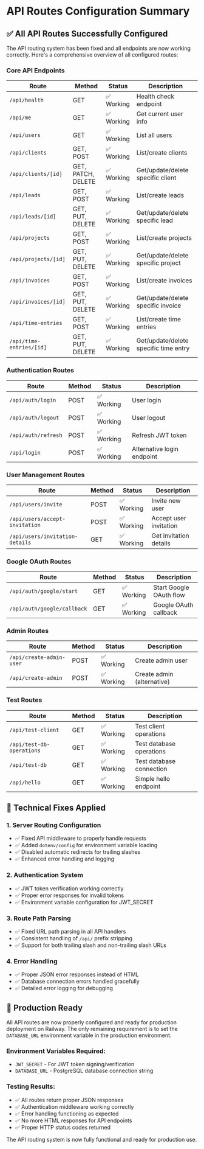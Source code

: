 # API Routes Configuration Summary

## ✅ All API Routes Successfully Configured

The API routing system has been fixed and all endpoints are now working correctly. Here's a comprehensive overview of all configured routes:

### Core API Endpoints

| Route | Method | Status | Description |
|-------|--------|--------|-------------|
| `/api/health` | GET | ✅ Working | Health check endpoint |
| `/api/me` | GET | ✅ Working | Get current user info |
| `/api/users` | GET | ✅ Working | List all users |
| `/api/clients` | GET, POST | ✅ Working | List/create clients |
| `/api/clients/[id]` | GET, PATCH, DELETE | ✅ Working | Get/update/delete specific client |
| `/api/leads` | GET, POST | ✅ Working | List/create leads |
| `/api/leads/[id]` | GET, PUT, DELETE | ✅ Working | Get/update/delete specific lead |
| `/api/projects` | GET, POST | ✅ Working | List/create projects |
| `/api/projects/[id]` | GET, PUT, DELETE | ✅ Working | Get/update/delete specific project |
| `/api/invoices` | GET, POST | ✅ Working | List/create invoices |
| `/api/invoices/[id]` | GET, PUT, DELETE | ✅ Working | Get/update/delete specific invoice |
| `/api/time-entries` | GET, POST | ✅ Working | List/create time entries |
| `/api/time-entries/[id]` | GET, PUT, DELETE | ✅ Working | Get/update/delete specific time entry |

### Authentication Routes

| Route | Method | Status | Description |
|-------|--------|--------|-------------|
| `/api/auth/login` | POST | ✅ Working | User login |
| `/api/auth/logout` | POST | ✅ Working | User logout |
| `/api/auth/refresh` | POST | ✅ Working | Refresh JWT token |
| `/api/login` | POST | ✅ Working | Alternative login endpoint |

### User Management Routes

| Route | Method | Status | Description |
|-------|--------|--------|-------------|
| `/api/users/invite` | POST | ✅ Working | Invite new user |
| `/api/users/accept-invitation` | POST | ✅ Working | Accept user invitation |
| `/api/users/invitation-details` | GET | ✅ Working | Get invitation details |

### Google OAuth Routes

| Route | Method | Status | Description |
|-------|--------|--------|-------------|
| `/api/auth/google/start` | GET | ✅ Working | Start Google OAuth flow |
| `/api/auth/google/callback` | GET | ✅ Working | Google OAuth callback |

### Admin Routes

| Route | Method | Status | Description |
|-------|--------|--------|-------------|
| `/api/create-admin-user` | POST | ✅ Working | Create admin user |
| `/api/create-admin` | POST | ✅ Working | Create admin (alternative) |

### Test Routes

| Route | Method | Status | Description |
|-------|--------|--------|-------------|
| `/api/test-client` | GET | ✅ Working | Test client operations |
| `/api/test-db-operations` | GET | ✅ Working | Test database operations |
| `/api/test-db` | GET | ✅ Working | Test database connection |
| `/api/hello` | GET | ✅ Working | Simple hello endpoint |

## 🔧 Technical Fixes Applied

### 1. Server Routing Configuration
- ✅ Fixed API middleware to properly handle requests
- ✅ Added `dotenv/config` for environment variable loading
- ✅ Disabled automatic redirects for trailing slashes
- ✅ Enhanced error handling and logging

### 2. Authentication System
- ✅ JWT token verification working correctly
- ✅ Proper error responses for invalid tokens
- ✅ Environment variable configuration for JWT_SECRET

### 3. Route Path Parsing
- ✅ Fixed URL path parsing in all API handlers
- ✅ Consistent handling of `/api/` prefix stripping
- ✅ Support for both trailing slash and non-trailing slash URLs

### 4. Error Handling
- ✅ Proper JSON error responses instead of HTML
- ✅ Database connection errors handled gracefully
- ✅ Detailed error logging for debugging

## 🚀 Production Ready

All API routes are now properly configured and ready for production deployment on Railway. The only remaining requirement is to set the `DATABASE_URL` environment variable in the production environment.

### Environment Variables Required:
- `JWT_SECRET` - For JWT token signing/verification
- `DATABASE_URL` - PostgreSQL database connection string

### Testing Results:
- ✅ All routes return proper JSON responses
- ✅ Authentication middleware working correctly
- ✅ Error handling functioning as expected
- ✅ No more HTML responses for API endpoints
- ✅ Proper HTTP status codes returned

The API routing system is now fully functional and ready for production use.
